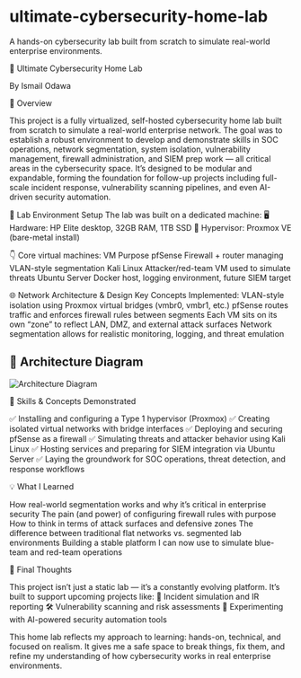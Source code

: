# ultimate-cybersecurity-home-lab
A hands-on cybersecurity lab built from scratch to simulate real-world enterprise environments.

🧠 Ultimate Cybersecurity Home Lab

 By Ismail Odawa

 📌 Overview

This project is a fully virtualized, self-hosted cybersecurity home lab built from scratch to simulate a real-world enterprise network. The goal was to establish a robust environment to develop and demonstrate skills in SOC operations, network segmentation, system isolation, vulnerability management, firewall administration, and SIEM prep work — all critical areas in the cybersecurity space.
It’s designed to be modular and expandable, forming the foundation for follow-up projects including full-scale incident response, vulnerability scanning pipelines, and even AI-driven security automation.

🧰 Lab Environment Setup
The lab was built on a dedicated machine:
🖥️ Hardware: HP Elite desktop, 32GB RAM, 1TB SSD
🧩 Hypervisor: Proxmox VE (bare-metal install)

👇 Core virtual machines:
VM	Purpose
pfSense	Firewall + router managing VLAN-style segmentation
Kali Linux	Attacker/red-team VM used to simulate threats
Ubuntu Server	Docker host, logging environment, future SIEM target

🌐 Network Architecture & Design
Key Concepts Implemented:
VLAN-style isolation using Proxmox virtual bridges (vmbr0, vmbr1, etc.)
pfSense routes traffic and enforces firewall rules between segments
Each VM sits on its own “zone” to reflect LAN, DMZ, and external attack surfaces
Network segmentation allows for realistic monitoring, logging, and threat emulation

## 🧱 Architecture Diagram

![Architecture Diagram](https://github.com/user-attachments/assets/2ab76769-3ce7-4b9f-93ab-30a1e512c746)


🧠 Skills & Concepts Demonstrated

✅ Installing and configuring a Type 1 hypervisor (Proxmox)
✅ Creating isolated virtual networks with bridge interfaces
✅ Deploying and securing pfSense as a firewall
✅ Simulating threats and attacker behavior using Kali Linux
✅ Hosting services and preparing for SIEM integration via Ubuntu Server
✅ Laying the groundwork for SOC operations, threat detection, and response workflows

💡 What I Learned

How real-world segmentation works and why it’s critical in enterprise security
The pain (and power) of configuring firewall rules with purpose
How to think in terms of attack surfaces and defensive zones
The difference between traditional flat networks vs. segmented lab environments
Building a stable platform I can now use to simulate blue-team and red-team operations


📎 Final Thoughts

This project isn’t just a static lab — it’s a constantly evolving platform. It’s built to support upcoming projects like:
📂 Incident simulation and IR reporting
🛠️ Vulnerability scanning and risk assessments
🤖 Experimenting with AI-powered security automation tools

This home lab reflects my approach to learning: hands-on, technical, and focused on realism. It gives me a safe space to break things, fix them, and refine my understanding of how cybersecurity works in real enterprise environments.
